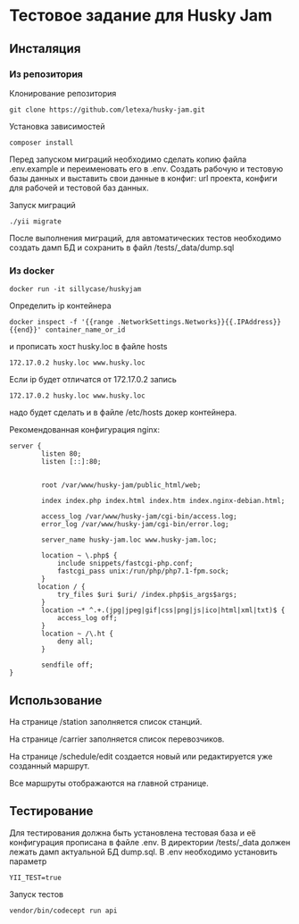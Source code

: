 # Тестовое задание для Husky Jam

## Инсталяция

### Из репозитория
Клонирование репозитория
```
git clone https://github.com/letexa/husky-jam.git
```
Установка зависимостей
```
composer install
```
Перед запуском миграций необходимо сделать копию файла .env.example и переименовать его в .env. 
Создать рабочую и тестовую базы данных и выставить свои данные в конфиг: url проекта, 
конфиги для рабочей и тестовой баз данных.

Запуск миграций
```
./yii migrate
```

После выполнения миграций, для автоматических тестов необходимо создать дамп БД и сохранить в файл /tests/_data/dump.sql

### Из docker
```
docker run -it sillycase/huskyjam
```
Определить ip контейнера
```
docker inspect -f '{{range .NetworkSettings.Networks}}{{.IPAddress}}{{end}}' container_name_or_id
```
и прописать хост husky.loc в файле hosts
```
172.17.0.2 husky.loc www.husky.loc
```
Если ip будет отличатся от 172.17.0.2 запись 
```
172.17.0.2 husky.loc www.husky.loc
```
надо будет сделать и в файле /etc/hosts докер контейнера.

Рекомендованная конфигурация nginx:
```
server {
        listen 80;
        listen [::]:80;


        root /var/www/husky-jam/public_html/web;

        index index.php index.html index.htm index.nginx-debian.html;

        access_log /var/www/husky-jam/cgi-bin/access.log;
        error_log /var/www/husky-jam/cgi-bin/error.log;

        server_name husky-jam.loc www.husky-jam.loc;

        location ~ \.php$ {
            include snippets/fastcgi-php.conf;
            fastcgi_pass unix:/run/php/php7.1-fpm.sock;
        }
       location / {
            try_files $uri $uri/ /index.php$is_args$args;
        }
        location ~* ^.+.(jpg|jpeg|gif|css|png|js|ico|html|xml|txt)$ {
            access_log off;
        }
		location ~ /\.ht {
            deny all;
        }

        sendfile off;
}
```

## Использование

На странице /station заполняется список станций.

На странице /carrier заполняется список перевозчиков.

На странице /schedule/edit создается новый или редактируется уже созданный маршрут.

Все маршруты отображаются на главной странице.

## Тестирование

Для тестирования должна быть установлена тестовая база и её конфигурация прописана в файле .env.
В директории /tests/_data должен лежать дамп актуальной БД dump.sql. В .env необходимо
установить параметр 
```
YII_TEST=true
```

Запуск тестов
```
vendor/bin/codecept run api
```

